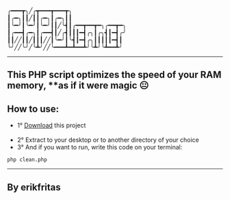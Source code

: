 <p>
╭━━━┳╮╱╭┳━━━┳━━━┳╮ <br>
┃╭━╮┃┃╱┃┃╭━╮┃╭━╮┃┃ <br>
┃╰━╯┃╰━╯┃╰━╯┃┃╱╰┫┃╭━━┳━━┳━╮╭━━┳━╮ <br>
┃╭━━┫╭━╮┃╭━━┫┃╱╭┫┃┃┃━┫╭╮┃╭╮┫┃━┫╭╯ <br>
┃┃╱╱┃┃╱┃┃┃╱╱┃╰━╯┃╰┫┃━┫╭╮┃┃┃┃┃━┫┃ <br>
╰╯╱╱╰╯╱╰┻╯╱╱╰━━━┻━┻━━┻╯╰┻╯╰┻━━┻╯
</p>
  
<hr>

## This PHP script optimizes the speed of your RAM memory, **as if it were magic 😐

<main>
  <h2>How to use:</h2>
  <ul>
    <li>1° <a href="https://github.com/erikfritas/PHPCleaner/archive/refs/heads/main.zip" target="_blank">Download</a> this project</li>
    <br>
    <li>2° Extract to your desktop or to another directory of your choice</li>
    <li>3° And if you want to run, write this code on your terminal:</li>
  </ul>
</main>

```
php clean.php
```

<hr>

<footer>
  <h2>By erikfritas</h2>
</footer>

